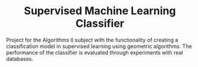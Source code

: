 <h1 align="center"> Supervised Machine Learning Classifier </h1>

Project for the Algorithms II subject with the functionality of creating a classification model in supervised learning using geometric algorithms. The performance of the classifier is evaluated through experiments with real databases.
